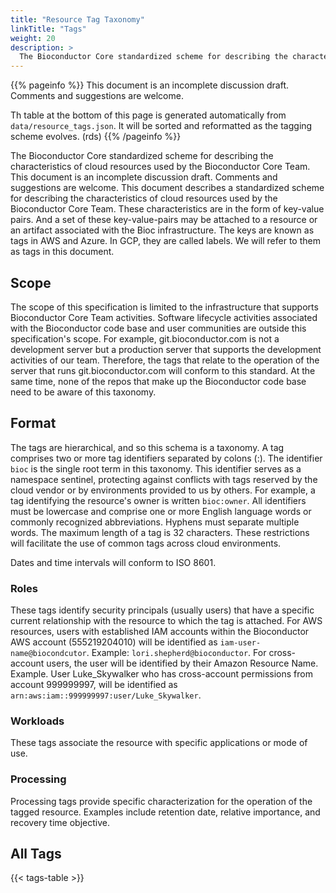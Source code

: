 ```yaml
---
title: "Resource Tag Taxonomy"
linkTitle: "Tags"
weight: 20
description: >
  The Bioconductor Core standardized scheme for describing the characteristics of cloud resources used by the Bioconductor Core Team. 
---
```



{{% pageinfo %}}
This document is an incomplete discussion draft. Comments and suggestions are welcome.

Th table at the bottom of this page is generated automatically from `data/resource_tags.json`.
It will be sorted and reformatted as the tagging scheme evolves. (rds)
{{% /pageinfo %}}

The Bioconductor Core standardized scheme for describing the characteristics of cloud resources used by the Bioconductor Core Team.
This document is an incomplete discussion draft. Comments and suggestions are welcome.
This document describes a standardized scheme for describing the characteristics of cloud resources used by the Bioconductor Core Team. These characteristics are in the form of key-value pairs. And a set of these key-value-pairs may be attached to a resource or an artifact associated with the Bioc infrastructure. The keys are known as tags in AWS and Azure. In GCP, they are called labels. We will refer to them as tags in this document.

## Scope

The scope of this specification is limited to the infrastructure that supports Bioconductor Core Team activities. Software lifecycle activities associated with the Bioconductor code base and user communities are outside this specification's scope. For example, git.bioconductor.com is not a development server but a production server that supports the development activities of our team. Therefore, the tags that relate to the operation of the server that runs git.bioconductor.com will conform to this standard. At the same time, none of the repos that make up the Bioconductor code base need to be aware of this taxonomy.

## Format

The tags are hierarchical, and so this schema is a taxonomy. A tag comprises two or more tag identifiers separated by colons (:). The identifier `bioc` is the single root term in this taxonomy. This identifier serves as a namespace sentinel, protecting against conflicts with tags reserved by the cloud vendor or by environments provided to us by others. For example, a tag identifying the resource's owner is written `bioc:owner`.
All identifiers must be lowercase and comprise one or more English language words or commonly recognized abbreviations. Hyphens must separate multiple words. The maximum length of a tag is 32 characters. These restrictions will facilitate the use of common tags across cloud environments.


Dates and time intervals will conform to ISO 8601. 


### Roles

These tags identify security principals (usually users) that have a specific current relationship with the resource to which the tag is attached.
For AWS resources, users with established IAM accounts within the Bioconductor AWS account (555219204010) will be identified as `iam-user-name@biocondcutor`.
Example: `lori.shepherd@bioconductor`.
For cross-account users, the user will be identified by their Amazon Resource Name. Example. User Luke_Skywalker who has cross-account permissions from account 999999997, will be identified as `arn:aws:iam::999999997:user/Luke_Skywalker`.

### Workloads

These tags associate the resource with specific applications or mode of use.

### Processing 

Processing tags provide specific characterization for the operation of the tagged resource. 
Examples include retention date, relative importance, and recovery time objective.

## All Tags

{{< tags-table >}}
